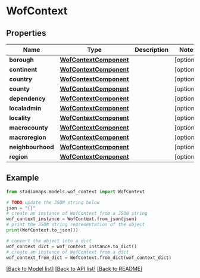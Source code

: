 # WofContext


## Properties

Name | Type | Description | Notes
------------ | ------------- | ------------- | -------------
**borough** | [**WofContextComponent**](WofContextComponent.md) |  | [optional] 
**continent** | [**WofContextComponent**](WofContextComponent.md) |  | [optional] 
**country** | [**WofContextComponent**](WofContextComponent.md) |  | [optional] 
**county** | [**WofContextComponent**](WofContextComponent.md) |  | [optional] 
**dependency** | [**WofContextComponent**](WofContextComponent.md) |  | [optional] 
**localadmin** | [**WofContextComponent**](WofContextComponent.md) |  | [optional] 
**locality** | [**WofContextComponent**](WofContextComponent.md) |  | [optional] 
**macrocounty** | [**WofContextComponent**](WofContextComponent.md) |  | [optional] 
**macroregion** | [**WofContextComponent**](WofContextComponent.md) |  | [optional] 
**neighbourhood** | [**WofContextComponent**](WofContextComponent.md) |  | [optional] 
**region** | [**WofContextComponent**](WofContextComponent.md) |  | [optional] 

## Example

```python
from stadiamaps.models.wof_context import WofContext

# TODO update the JSON string below
json = "{}"
# create an instance of WofContext from a JSON string
wof_context_instance = WofContext.from_json(json)
# print the JSON string representation of the object
print(WofContext.to_json())

# convert the object into a dict
wof_context_dict = wof_context_instance.to_dict()
# create an instance of WofContext from a dict
wof_context_from_dict = WofContext.from_dict(wof_context_dict)
```
[[Back to Model list]](../README.md#documentation-for-models) [[Back to API list]](../README.md#documentation-for-api-endpoints) [[Back to README]](../README.md)


